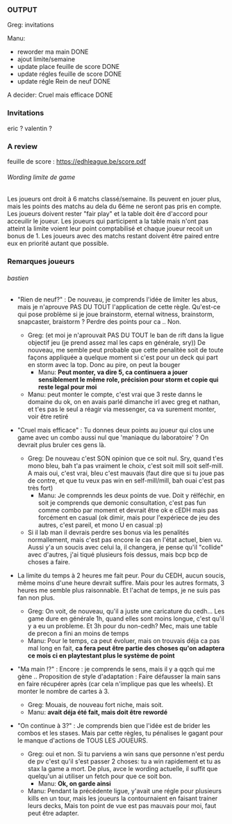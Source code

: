 

### OUTPUT

Greg: invitations

Manu: 

- reworder ma main DONE
- ajout limite/semaine
- update place feuille de score DONE
- update régles feuille de score DONE
- update régle Rein de neuf DONE

A decider: Cruel mais efficace DONE

### Invitations

eric ? valentin ? 

### A review 

feuille de score : https://edhleague.be/score.pdf

###### Wording limite de game

Les joueurs ont droit à 6 matchs classé/semaine. Ils peuvent en jouer plus, mais les points des matchs au dela du 6éme ne seront pas pris en compte. Les joueurs doivent rester "fair play" et la table doit êre d'accord pour acceuilir le joueur. Les joueurs qui participent a la table mais n'ont pas atteint la limite voient leur point comptabilisé et chaque joueur recoit un bonus de 1. Les joueurs avec des matchs restant doivent être paired entre eux en priorité autant que possible.

### Remarques joueurs 

###### bastien

- "Rien de neuf?" : De nouveau, je comprends l'idée de limiter les abus, mais je n'aprouve PAS DU TOUT l'application de cette règle. Qu'est-ce qui pose problème si je joue brainstorm, eternal witness, brainstorm, snapcaster, braistorm ? Perdre des points pour ca .. Non. 
  - Greg: (et moi je n'aprouvait PAS DU TOUT le ban de rift dans la ligue objectif jeu (je prend assez mal les caps en générale, sry)) De nouveau, me semble peut probable que cette penalitée soit de toute façons appliquée a quelque moment si c'est pour un deck qui part en storm avec la top. Donc au pire, on peut la bouger
    - Manu: **Peut monter, va dire 5, ca continuera a jouer sensiblement le même role, précision pour storm et copie qui reste legal pour moi**
  - Manu: peut monter le compte, c'est vrai que 3 reste danns le domaine du ok, on en avais parlé dimanche irl avec greg et nathan, et t'es pas le seul a réagir via messenger, ca va surement monter, voir être retiré
- "Cruel mais efficace" : Tu donnes deux points au joueur qui clos une game avec un combo aussi nul que 'maniaque du laboratoire' ? On devrait plus bruler ces gens là. 
  - Greg: De nouveau c'est SON opinion que ce soit nul. Sry, quand t'es mono bleu, bah t'a pas vraiment le choix, c'est soit mill soit self-mill. A mais oui, c'est vrai, bleu c'est mauvais (faut dire que si tu joue pas de contre, et que tu veux pas win en self-mill/mill, bah ouai c'est pas très fort)
    - Manu:  Je comprennds les deux points de vue. Doit y rélféchir, en soit je comprends que demonic consultation, c'est pas fun comme combo par moment et devrait être ok e cEDH mais pas forcément en casual (ok dimir, mais pour l'expériece de jeu des autres, c'est pareil, et mono U en casual :p)
  - Si il lab man il devrais perdre ses bonus via les penalités normallement, mais c'est pas encore le cas en l'état actuel, bien vu. Aussi y'a un soucis avec celui la, il changera, je pense qu'il "collide" avec d'autres, j'ai tiqué plusieurs fois dessus, mais bcp bcp de choses a faire.  

- La limite du temps à 2 heures me fait peur. Pour du CEDH, aucun soucis, même moins d'une heure devrait suffire. Mais pour les autres formats, 3 heures me semble plus raisonnable. Et l'achat de temps, je ne suis pas fan non plus.
  - Greg: On voit, de nouveau, qu'il a juste une caricature du cedh... Les game dure en générale 1h, quand elles sont moins longue, c'est qu'il y a eu un probleme. Et 3h pour du non-cedh? Mec, mais une table de precon a fini an moins de temps
  - Manu: Pour le temps, ca peut évoluer, mais on trouvais déja ca pas mal long en fait, **ca fera peut être partie des choses qu'on adaptera ce mois ci en playtestant plus le système de point**
- "Ma main !?" : Encore : je comprends le sens, mais il y a qqch qui me gène .. Proposition de style d'adaptation : Faire défausser la main sans en faire récupérer après (car cela n'implique pas que les wheels). Et monter le nombre de cartes à 3. 
  - Greg: Mouais, de nouveau fort niche, mais soit.
  - Manu: **avait déja été fait, mais doit être rewordé**
- "On continue à 3?" : Je comprends bien que l'idée est de brider les combos et les stases. Mais par cette règles, tu pénalises le gagant pour le manque d'actions de TOUS LES JOUEURS. 
  - Greg: oui et non. Si tu parviens a win sans que personne n'est perdu de pv c'est qu'il s'est passer 2 choses: tu a win rapidement et tu as stax la game a mort. De plus, avce le wording actuelle, il suffit que quelqu'un ai utiliser un fetch pour que ce soit bon.
    - Manu: **Ok, on garde ainsi**
  - Manu: Pendant la précédente ligue, y'avait une régle pour plusieurs kills en un tour, mais les joueurs la contournaient en faisant trainer leurs decks, Mais ton point de vue est pas mauvais pour moi, faut peut être adapter.





